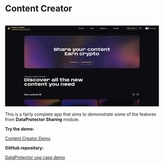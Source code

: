 <script setup>
import { Icon } from '@iconify/vue';
</script>

# Content Creator

<a href="https://demo.iex.ec/content-creator/" target="_blank" rel="noreferrer" style="display: inline-block; margin-top: 20px">
  <img src="/assets/content-creator-screenshot.png" alt="Content Creator screenshot">
</a>

This is a fairly complete app that aims to demonstrate some of the features from
**DataProtector Sharing** module.

**Try the demo:**

<a href="https://demo.iex.ec/content-creator/" target="_blank" rel="noreferrer" class="link-as-block">
  <Icon icon="mdi:art" height="25" style="margin-right: -1px" /> Content Creator Demo
</a>

**GitHub repository:**

<a href="https://github.com/iExecBlockchainComputing/content-creator-usecase-demo" target="_blank" rel="noreferrer" class="link-as-block">
  <Icon icon="mdi:github" height="24" /> DataProtector use case demo
</a>
